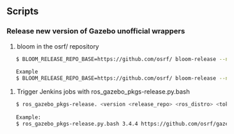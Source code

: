 ## Scripts

### Release new version of Gazebo unofficial wrappers

1. bloom in the osrf/ repository
```bash
   $ BLOOM_RELEASE_REPO_BASE=https://github.com/osrf/ bloom-release --no-pull-request --rosdistro <ros_distro> --track <ros_distro> gazeboX_ros[2]_pkgs
   
   Example
   $ BLOOM_RELEASE_REPO_BASE=https://github.com/osrf/ bloom-release --no-pull-request --rosdistro dashing --track dashing gazebo11_ros2_pkgs
```

1. Trigger Jenkins jobs with ros_gazebo_pkgs-release.py.bash
```bash
   $ ros_gazebo_pkgs-release. <version <release_repo> <ros_distro> <token> 'other arguments used in release.py'*
   
   Example:
   $ ros_gazebo_pkgs-release.py.bash 3.4.4 https://github.com/osrf/gazebo11_ros2_pkgs-release dashing xxx -r 1 --dry-run
```
